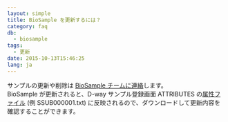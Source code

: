 ```yaml
---
layout: simple
title: BioSample を更新するには？
category: faq
db:
  - biosample
tags: 
  - 更新
date: 2015-10-13T15:46:25
lang: ja
---
```


サンプルの更新や削除は [BioSample チームに連絡](https://forms.gle/mpGqxbSeYmy5oTud6)します。  
BioSample が更新されると、D-way サンプル登録画面 ATTRIBUTES の[属性ファイル](/submission.html#update-biosample) (例 SSUB000001.txt) に反映されるので、ダウンロードして更新内容を確認することができます。